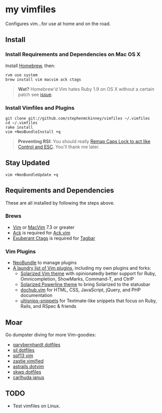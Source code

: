 # my vimfiles

Configures vim...for use at home and on the road.

## Install

### Install Requirements and Dependencies on Mac OS X

Install [Homebrew](http://mxcl.github.com/homebrew/), then:

    rvm use system
    brew install vim macvim ack ctags

> **Wat?** Homebrew'd Vim hates Ruby 1.9 on OS X without a certain patch
> see [issue](https://github.com/mxcl/homebrew/issues/15902).

### Install Vimfiles and Plugins

    git clone git://github.com/stephenmckinney/vimfiles ~/.vimfiles
    cd ~/.vimfiles
    rake install
    vim +NeoBundleInstall +q

> **Preventing RSI:**
> You should really [Remap Caps Lock to act like Control and ESC](http://www.quora.com/How-can-I-remap-Caps-Lock-in-Mac-OS-X-so-that-it-acts-like-Control-in-Emacs-but-acts-like-Escape-in-Vim).
> You'll thank me later.

## Stay Updated

    vim +NeoBundleUpdate +q

## Requirements and Dependencies

These are all installed by following the steps above.

### Brews

* [Vim](http://www.vim.org/) or [MacVim](https://github.com/b4winckler/macvim) 7.3 or greater
* [Ack](http://betterthangrep.com/) is required for [Ack.vim](https://github.com/mileszs/ack.vim)
* [Exuberant Ctags](http://ctags.sourceforge.net/) is required for [Tagbar](http://majutsushi.github.com/tagbar/)

### Vim Plugins

* [NeoBundle](https://github.com/Shougo/neobundle.vim) to manage plugins
* [A laundry list of Vim plugins](https://github.com/stephenmckinney/vimfiles/blob/master/vim/plugin.vim), including my own plugins and forks:
    * [Solarized Vim theme](https://github.com/stephenmckinney/vim-colors-solarized) with opinionatedly better support for Ruby, Omnicompletion, ShowMarks, Command-T, and CtrlP
    * [Solarized Powerline theme](https://github.com/stephenmckinney/vim-solarized-powerline) to bring Solarized to the statusbar
    * [dochub.vim](https://github.com/stephenmckinney/vim-dochub) for HTML, CSS, JavaScript, jQuery, and PHP documentation 
    * [ultisnips-snippets](https://github.com/stephenmckinney/ultisnips-snippets) for Textmate-like snippets that focus on Ruby, Rails, and RSpec & friends

## Moar

Go dumpster diving for more Vim-goodies:

* [garybernhardt dotfiles](https://github.com/garybernhardt/dotfiles)
* [sjl dotfiles](https://github.com/sjl/dotfiles)
* [spf13 vim](https://github.com/spf13/spf13-vim)
* [zastie vimified](https://github.com/zaiste/vimified)
* [astrails dotvim](https://github.com/astrails/dotvim)
* [skwp dotfiles](https://github.com/skwp/dotfiles)
* [carlhuda janus](https://github.com/carlhuda/janus)

## TODO
* Test vimfiles on Linux.
